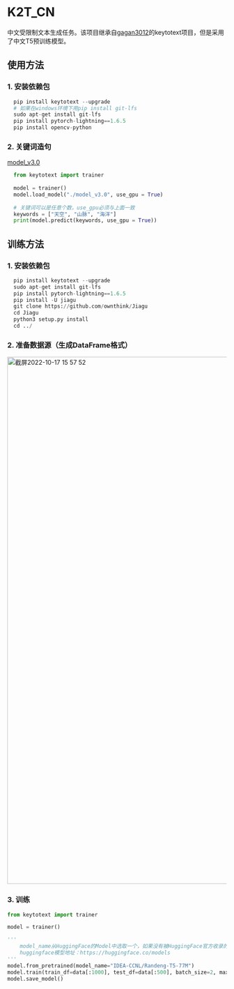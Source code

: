 # K2T_CN
中文受限制文本生成任务。该项目继承自[gagan3012](https://github.com/gagan3012/keytotext)的keytotext项目，但是采用了中文T5预训练模型。
## 使用方法

### 1. 安装依赖包

``` python
  pip install keytotext --upgrade
  # 如果在windows环境下用pip install git-lfs
  sudo apt-get install git-lfs
  pip install pytorch-lightning==1.6.5
  pip install opencv-python
```

### 2. 关键词造句

 [model_v3.0](https://drive.google.com/drive/folders/1Ik-o_sZ5TUZEvU94fPmCC0JEGuSrPTo1?usp=sharing)

``` python
  from keytotext import trainer
  
  model = trainer()
  model.load_model("./model_v3.0", use_gpu = True)
  
  # 关键词可以是任意个数，use_gpu必须与上面一致
  keywords = ["天空", "山脉", "海洋"]
  print(model.predict(keywords, use_gpu = True))
```

## 训练方法

### 1. 安装依赖包

``` python
  pip install keytotext --upgrade
  sudo apt-get install git-lfs
  pip install pytorch-lightning==1.6.5
  pip install -U jiagu
  git clone https://github.com/ownthink/Jiagu
  cd Jiagu
  python3 setup.py install
  cd ../
```

### 2. 准备数据源（生成DataFrame格式）

<img width="1209" alt="截屏2022-10-17 15 57 52" src="https://user-images.githubusercontent.com/47048401/196121153-b8f1e95d-20fe-4256-b5ef-a06ac804db59.png">

### 3. 训练

  ``` python
  from keytotext import trainer
  
  model = trainer()
  
  '''
      model_name从HuggingFace的Model中选取一个，如果没有被HuggingFace官方收录的，则要带上模型作者的用户名，即：用户名/模型名
      huggingface模型地址：https://huggingface.co/models
  '''
  model.from_pretrained(model_name="IDEA-CCNL/Randeng-T5-77M")
  model.train(train_df=data[:1000], test_df=data[:500], batch_size=2, max_epochs=2,use_gpu=True)
  model.save_model()
```
  
  
